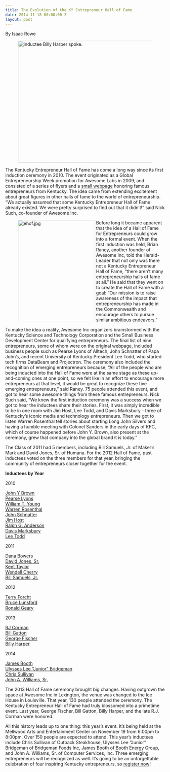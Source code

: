 ```yaml
---
title: The Evolution of the KY Entrepreneur Hall of Fame
date: 2014-11-18 00:00:00 Z
layout: post
---
```

 
<p>By Isaac Rowe</p>
<p><figure class="tmblr-full" data-orig-height="384" data-orig-width="576" data-orig-src="https://lh6.googleusercontent.com/fIRN-BV-a768W5q8kdpkrE1et2Zhwq2Iz8x4s7Q_UIxSVPChC_I-kH9VJZZeuoK8oWFSIpaEDJ7M3xZxM0w3vQwBu0ZoVisov2Nk-Vh6xqJxbNyNuRaF8pM3QqlYGZj51g"><img alt="inductee Billy Harper spoke." height="384px;" src="https://66.media.tumblr.com/9bb10f50f4e2de4dc2ea8a0153a593ed/tumblr_inline_pk1s3tpECm1spm8pc_540.jpg" width="576px;" data-orig-height="384" data-orig-width="576" data-orig-src="https://lh6.googleusercontent.com/fIRN-BV-a768W5q8kdpkrE1et2Zhwq2Iz8x4s7Q_UIxSVPChC_I-kH9VJZZeuoK8oWFSIpaEDJ7M3xZxM0w3vQwBu0ZoVisov2Nk-Vh6xqJxbNyNuRaF8pM3QqlYGZj51g"/></figure></p>
<p>The Kentucky Entrepreneur Hall of Fame has come a long way since its first induction ceremony in 2010. The event originated as a Global Entrepreneurship Week promotion for Awesome Labs in 2009, and consisted of a series of flyers and a <a href="https://sites.google.com/a/awesomelabs.org/gew/" target="_blank">small webpage</a> honoring famous entrepreneurs from Kentucky. The idea came from extending excitement about great figures in other halls of fame to the world of entrepreneurship. “We actually assumed that some Kentucky Entrepreneur Hall of Fame already existed. We were pretty surprised to find out that it didn&rsquo;t!” said Nick Such, co-founder of Awesome Inc.</p>
<p><figure class="tmblr-full" data-orig-height="477" data-orig-width="365" data-orig-src="https://lh5.googleusercontent.com/LNapRAbD02M6J0FKXZ5b-AgxdJfGpnp6bjN0rn8GW2Pp3eWR6SVItECSGB4A_2Vur0QSlmdTKh9YvFhp8NxiHkHaiSDuqT-NX-4HaZaZRUr7VA9u6NXejB8F7j4Ost3jXw"><img align="left" alt="ehof.jpg" height="319px;" src="https://66.media.tumblr.com/3d61a1454bf1fefa5f0399ad9ef02918/tumblr_inline_pk1s3uOorM1spm8pc_540.jpg" width="244px;" data-orig-height="477" data-orig-width="365" data-orig-src="https://lh5.googleusercontent.com/LNapRAbD02M6J0FKXZ5b-AgxdJfGpnp6bjN0rn8GW2Pp3eWR6SVItECSGB4A_2Vur0QSlmdTKh9YvFhp8NxiHkHaiSDuqT-NX-4HaZaZRUr7VA9u6NXejB8F7j4Ost3jXw"/></figure></p>
<p>Before long it became apparent that the idea of a Hall of Fame for Entrepreneurs could grow into a formal event. When the first induction was held, Brian Raney, another founder of Awesome Inc, told the Herald-Leader that not only was there not a Kentucky Entrepreneur Hall of Fame, “there aren’t many entrepreneurship halls of fame at all.” He said that they went on to create the Hall of Fame with a goal: “Our mission is to raise awareness of the impact that entrepreneurship has made in the Commonwealth and encourage others to pursue similar ambitious endeavors.”</p>
<p>To make the idea a reality, Awesome Inc organizers brainstormed with the Kentucky Science and Technology Corporation and the Small Business Development Center for qualifying entrepreneurs. The final list of nine entrepreneurs, some of whom were on the original webpage, included business people such as Pearse Lyons of Alltech, John Schnatter of Papa John’s, and recent University of Kentucky President Lee Todd, who started tech firms DataBeam and Projectron. The ceremony also included the recognition of emerging entrepreneurs because, “All of the people who are being inducted into the Hall of Fame were at the same stage as these up-and-coming ones at one point, so we felt like in an effort to encourage more entrepreneurs at that level, it would be great to recognize these five emerging entrepreneurs,” said Raney. 75 people attended this event, and got to hear some awesome things from these famous entrepreneurs. Nick Such said,  “We knew the first induction ceremony was a success when we got to hear the inductees share their stories. First, it was simply incredible to be in one room with Jim Host, Lee Todd, and Davis Marksbury - three of Kentucky&rsquo;s iconic media and technology entrepreneurs. Then we got to listen Warren Rosenthal tell stories about starting Long John Silvers and having a humble meeting with Colonel Sanders in the early days of KFC, which of course happened before John Y. Brown, also present at the ceremony, grew that company into the global brand it is today.”</p>
<p><span class="Apple-tab-span"> </span>The Class of 2011 had 5 members, including Bill Samuels, Jr. of Maker’s Mark and  David Jones, Sr. of Humana. For the 2012 Hall of Fame, past inductees voted on the three members for that year, bringing the community of entrepreneurs closer together for the event.</p>
<p><strong>Inductees by Year</strong></p>
<div>
<p>2010</p>
<p><a href="http://www.entrepreneurhof.com/john-y-brown" target="_blank">John Y Brown<br/></a><a href="http://www.entrepreneurhof.com/pearse-lyons" target="_blank">Pearse Lyons<br/></a><a href="http://www.entrepreneurhof.com/william-young" target="_blank">William T. Young<br/></a><a href="http://www.entrepreneurhof.com/warren-rosenthal" target="_blank">Warren Rosenthal<br/></a><a href="http://www.entrepreneurhof.com/john-schnatter" target="_blank">John Schnatter<br/></a><a href="http://www.entrepreneurhof.com/jim-host" target="_blank">Jim Host<br/></a><a href="http://www.entrepreneurhof.com/ralph-anderson" target="_blank">Ralph G. Anderson<br/></a><a href="http://www.entrepreneurhof.com/davis-marksbury" target="_blank">Davis Marksbury<br/></a><a href="http://www.entrepreneurhof.com/lee-todd" target="_blank">Lee Todd</a></p>
<p>2011</p>
<p><a href="http://www.entrepreneurhof.com/dana-bowers" target="_blank">Dana Bowers<br/></a><a href="http://www.entrepreneurhof.com/david-jones-sr" target="_blank">David Jones, Sr.<br/></a><a href="http://www.entrepreneurhof.com/kent-taylor" target="_blank">Kent Taylor<br/></a><a href="http://www.entrepreneurhof.com/wendell-cherry" target="_blank">Wendell Cherry<br/></a><a href="http://www.entrepreneurhof.com/bill-samuels" target="_blank">Bill Samuels, Jr.</a></p>
<p>2012</p>
<p><a href="http://www.entrepreneurhof.com/terry-forcht" target="_blank">Terry Forcht<br/></a><a href="http://www.entrepreneurhof.com/bruce-lunsford" target="_blank">Bruce Lunsford<br/></a><a href="http://www.entrepreneurhof.com/ronald-geary" target="_blank">Ronald Geary</a></p>
<p>2013</p>
<p><a href="http://www.entrepreneurhof.com/rj-corman" target="_blank">RJ Corman<br/></a><a href="http://www.entrepreneurhof.com/bill-gatton" target="_blank">Bill Gatton<br/></a><a href="http://www.entrepreneurhof.com/george-fischer" target="_blank">George Fischer<br/></a><a href="http://www.entrepreneurhof.com/billy-harper" target="_blank">Billy Harper</a></p>
<p>2014</p>
<p><a href="http://www.entrepreneurhof.com/james-booth" target="_blank">James Booth<br/></a><a href="http://www.entrepreneurhof.com/junior-bridgeman" target="_blank">Ulysses Lee &ldquo;Junior&rdquo; Bridgeman<br/></a><a href="http://www.entrepreneurhof.com/chris-sullivan" target="_blank">Chris Sullivan<br/></a><a href="http://www.entrepreneurhof.com/john-williams" target="_blank">John A. Williams, Sr.</a></p>
</div>
<p><span class="Apple-tab-span"> </span> The 2013 Hall of Fame ceremony brought big changes. Having outgrown the space at Awesome Inc in Lexington, the venue was changed to the Ice House in Louisville. That year, 130 people attended the ceremony. The Kentucky Entrepreneur Hall of Fame had truly blossomed into a primetime event. Last year, George Fischer, Bill Gatton, Billy Harper, and the late R.J. Corman were honored.</p>
<p><span class="Apple-tab-span"> </span>All this history leads up to one thing: this year’s event. It’s being held at the Mellwood Arts and Entertainment Center on November 19 from 6:00pm to 8:00pm. Over 150 people are expected to attend. This year’s inductees include Chris Sullivan of Outback Steakhouse, Ulysses Lee “Junior” Bridgeman of Bridgeman Foods Inc, James Booth of Booth Energy Group, and John A. Williams, Sr. of Computer Services, Inc. Three emerging entrepreneurs will be recognized as well. It’s going to be an unforgettable celebration of four inspiring Kentucky entrepreneurs, so <a href="http://www.eventbrite.com/e/2014-kentucky-entrepreneur-hall-of-fame-tickets-12066401933" target="_blank">register now</a>!</p>

